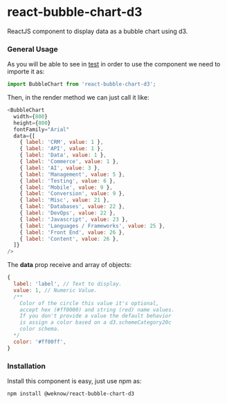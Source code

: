 # react-bubble-chart-d3
ReactJS component to display data as a bubble chart using d3.

### General Usage

As you will be able to see in [test](test/src/App.js) in order to use the component we need to importe it as:
```JAVASCRIPT
import BubbleChart from 'react-bubble-chart-d3';
```

Then, in the render method we can just call it like:

```JAVASCRIPT
<BubbleChart
  width={800}
  height={800}
  fontFamily="Arial"
  data={[
    { label: 'CRM', value: 1 },
    { label: 'API', value: 1 },
    { label: 'Data', value: 1 },
    { label: 'Commerce', value: 1 },
    { label: 'AI', value: 3 },
    { label: 'Management', value: 5 },
    { label: 'Testing', value: 6 },
    { label: 'Mobile', value: 9 },
    { label: 'Conversion', value: 9 },
    { label: 'Misc', value: 21 },
    { label: 'Databases', value: 22 },
    { label: 'DevOps', value: 22 },
    { label: 'Javascript', value: 23 },
    { label: 'Languages / Frameworks', value: 25 },
    { label: 'Front End', value: 26 },
    { label: 'Content', value: 26 },
  ]}
/>
```

The **data** prop receive and array of objects:
```javascript
{
  label: 'label', // Text to display.
  value: 1, // Numeric Value.
  /**
    Color of the circle this value it's optional,
    accept hex (#ff0000) and string (red) name values.
    If you don't provide a value the default behavior
    is assign a color based on a d3.schemeCategory20c
    color schema.
  */
  color: '#ff00ff',
}
```

### Installation

Install this component is easy, just use npm as:
```BASH
npm install @weknow/react-bubble-chart-d3
```
